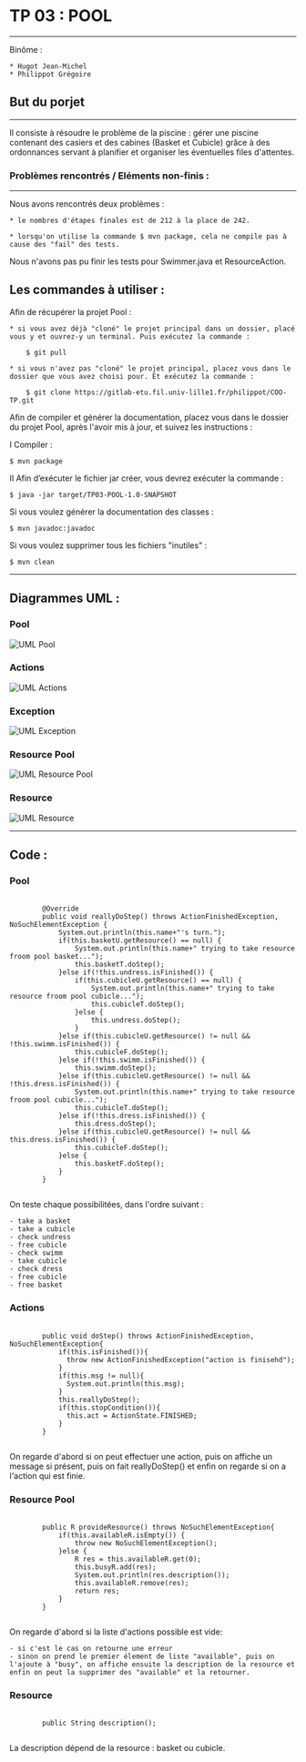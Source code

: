 # TP 03 : POOL
***************


Binôme :

	* Hugot Jean-Michel
	* Philippot Grégoire

## But du porjet

-----

Il consiste à résoudre le problème de la piscine : gérer une piscine contenant des casiers et des cabines (Basket et Cubicle) grâce à des ordonnances servant à planifier et organiser les éventuelles files d'attentes.


### Problèmes rencontrés / Eléments non-finis :
------------------------

Nous avons rencontrés deux problèmes :
	
	* le nombres d'étapes finales est de 212 à la place de 242.
	
	* lorsqu'on utilise la commande $ mvn package, cela ne compile pas à cause des "fail" des tests.
	

Nous n'avons pas pu finir les tests pour Swimmer.java et ResourceAction.



Les commandes à utiliser :
-------------------------

Afin de récupérer la projet Pool :

	* si vous avez déjà "cloné" le projet principal dans un dossier, placé vous y et ouvrez-y un terminal. Puis exécutez la commande :

		$ git pull

	* si vous n'avez pas "cloné" le projet principal, placez vous dans le dossier que vous avez choisi pour. Et exécutez la commande :

		$ git clone https://gitlab-etu.fil.univ-lille1.fr/philippot/COO-TP.git


Afin de compiler et générer la documentation, placez vous dans le dossier du projet Pool, après l'avoir mis à jour, et suivez les instructions :

I Compiler :

	$ mvn package


II Afin d’exécuter le fichier jar créer, vous devrez exécuter la commande :

	$ java -jar target/TP03-POOL-1.0-SNAPSHOT

Si vous voulez générer la documentation des classes :

	$ mvn javadoc:javadoc

Si vous voulez supprimer tous les fichiers "inutiles" :

	$ mvn clean


-----


Diagrammes UML :
----------------

### Pool
![UML Pool](poolUML.png "uml pool")

### Actions
![UML Actions](actionsUML.png "uml actions")

### Exception
![UML Exception](exceptionUML.png "uml exception")

### Resource Pool
![UML Resource Pool](resourcepoolUML.png "uml resource pool")

### Resource
![UML Resource](resourceUML.png "uml resource")


-----


Code :
------

### Pool
<pre>
	<code>
		@Override
		public void reallyDoStep() throws ActionFinishedException, NoSuchElementException {
			System.out.println(this.name+"'s turn.");
			if(this.basketU.getResource() == null) {
				System.out.println(this.name+" trying to take resource froom pool basket...");
				this.basketT.doStep();
			}else if(!this.undress.isFinished()) {
				if(this.cubicleU.getResource() == null) {
					System.out.println(this.name+" trying to take resource froom pool cubicle...");
					this.cubicleT.doStep();
				}else {
					this.undress.doStep();
				}
			}else if(this.cubicleU.getResource() != null && !this.swimm.isFinished()) {
				this.cubicleF.doStep();
			}else if(!this.swimm.isFinished()) {
				this.swimm.doStep();
			}else if(this.cubicleU.getResource() != null && !this.dress.isFinished()) {
				System.out.println(this.name+" trying to take resource froom pool cubicle...");
				this.cubicleT.doStep();
			}else if(!this.dress.isFinished()) {
				this.dress.doStep();
			}else if(this.cubicleU.getResource() != null && this.dress.isFinished()) {
				this.cubicleF.doStep();
			}else {
				this.basketF.doStep();
			}
		}
	</code>
</pre>
On teste chaque possibilitées, dans l'ordre suivant : 

	- take a basket
	- take a cubicle
	- check undress
	- free cubicle
	- check swimm
	- take cubicle
	- check dress
	- free cubicle
	- free basket

### Actions
<pre>
	<code>
		public void doStep() throws ActionFinishedException, NoSuchElementException{
		    if(this.isFinished()){
		      throw new ActionFinishedException("action is finisehd");
		    }
		    if(this.msg != null){
		      System.out.println(this.msg);
		    }
		    this.reallyDoStep();
		    if(this.stopCondition()){
		      this.act = ActionState.FINISHED;
		    }
		}
	</code>
</pre>
On regarde d'abord si on peut effectuer une action, puis on affiche un message si présent, puis on fait reallyDoStep() et enfin on regarde si on a l'action qui est finie.

### Resource Pool
<pre>
	<code>
		public R provideResource() throws NoSuchElementException{
			if(this.availableR.isEmpty()) {
				throw new NoSuchElementException();
			}else {
				R res = this.availableR.get(0);
				this.busyR.add(res);
				System.out.println(res.description());
				this.availableR.remove(res);
				return res;
			}
		}
	</code>
</pre>
On regarde d'abord si la liste d'actions possible est vide:
	
	- si c'est le cas on retourne une erreur
	- sinon on prend le premier élement de liste "available", puis on l'ajoute à "busy", on affiche ensuite la description de la resource et enfin on peut la supprimer des "available" et la retourner.

### Resource
<pre>
	<code>
		public String description();
	</code>
</pre>
La description dépend de la resource : basket ou cubicle.
